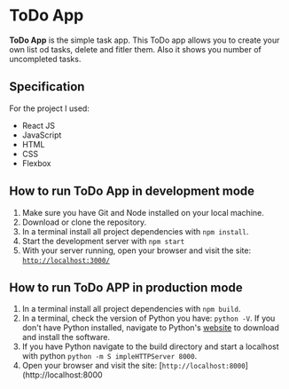 # ToDo App

**ToDo App** is the simple task app. This ToDo app allows you to create your own list od tasks, delete and fitler them. Also it shows you number of uncompleted tasks.

## Specification
For the project I used:
* React JS
* JavaScript
* HTML
* CSS
* Flexbox

## How to run ToDo App in development mode

1. Make sure you have Git and Node installed on your local machine.
2. Download or clone the repository.
3. In a terminal install all project dependencies with `npm install`.
4. Start the development server with `npm start`
5. With your server running, open your browser and visit the site:
[`http://localhost:3000/`](http://localhost:3000/)

## How to run ToDo APP in production mode

1. In a terminal install all project dependencies with `npm build`.
2. In a terminal, check the version of Python you have: `python -V`. If you don't have Python installed, navigate to Python's [website](https://www.python.org/) to download and install the software.
3. If you have Python navigate to the build directory and start a localhost with python `python -m S impleHTTPServer 8000`. 
4. Open your browser and visit the site: [`http://localhost:8000`](http://localhost:8000
